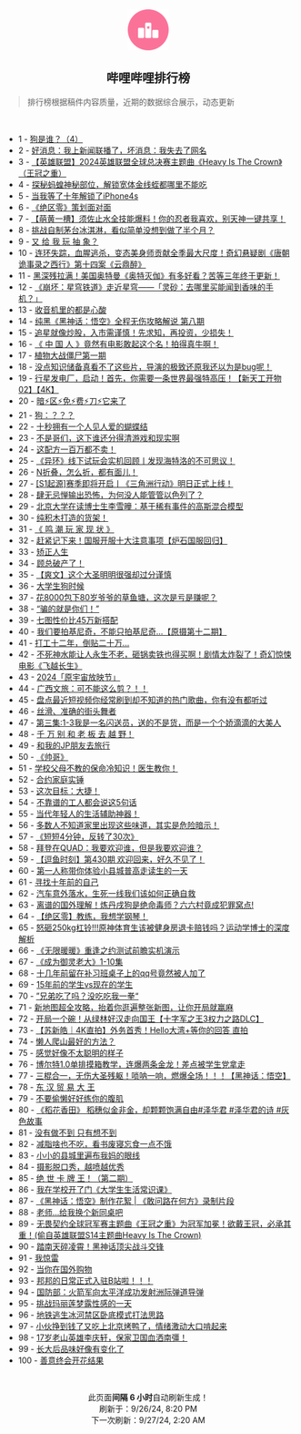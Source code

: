 <div align="center">
    <img src="./assets/icon_rank.png" alt="logo" />
    <h2>哔哩哔哩排行榜</h>
</div>

> 排行榜根据稿件内容质量，近期的数据综合展示，动态更新

<br />

<ul><li><span>1 - <a href=https://www.bilibili.com/BV1LLsYeuEqR>狗是谁？（4）</a></span></li><li><span>2 - <a href=https://www.bilibili.com/BV15YsrefERn>好消息：我上新闻联播了，坏消息：我失去了网名</a></span></li><li><span>3 - <a href=https://www.bilibili.com/BV1apsYeeEYC>【英雄联盟】2024英雄联盟全球总决赛主题曲《Heavy&nbsp;Is&nbsp;The&nbsp;Crown》（王冠之重）</a></span></li><li><span>4 - <a href=https://www.bilibili.com/BV1StsYecEmP>探秘蚂蝗神秘部位，解锁宽体金线蛭都哪里不能吃</a></span></li><li><span>5 - <a href=https://www.bilibili.com/BV1WVtDe5E2N>当我等了十年解锁了iPhone4s</a></span></li><li><span>6 - <a href=https://www.bilibili.com/BV1QLsbeQEgM>《绝区零》策划面对面</a></span></li><li><span>7 - <a href=https://www.bilibili.com/BV1umsaetEc6>【萌黄一槽】须佐止水全技能爆料！你的忍者我喜欢，别天神一键共享！</a></span></li><li><span>8 - <a href=https://www.bilibili.com/BV1AVsDeeExC>挑战自制茅台冰淇淋，看似简单没想到做了半个月？</a></span></li><li><span>9 - <a href=https://www.bilibili.com/BV1HQsUefEE2>又&nbsp;给&nbsp;我&nbsp;玩&nbsp;抽&nbsp;象？</a></span></li><li><span>10 - <a href=https://www.bilibili.com/BV1TWsQe1EVd>连环失踪，血腥逃杀，变态美身师贡献全季最大尺度！奇幻悬疑剧《唐朝诡事录之西行》第十四案《云鼎醉》</a></span></li><li><span>11 - <a href=https://www.bilibili.com/BV15EsYeTEu9>黑深残拉满！美国奥特曼《奥特灭伽》有多好看？苦等三年终于更新！</a></span></li><li><span>12 - <a href=https://www.bilibili.com/BV12tsheHEVm>《崩坏：星穹铁道》走近星穹——「灵砂：去哪里买能闻到香味的手机？」</a></span></li><li><span>13 - <a href=https://www.bilibili.com/BV1Hjsre6ETt>收音机里的都是心酸</a></span></li><li><span>14 - <a href=https://www.bilibili.com/BV1jzs1e3EcV>纯黑《黑神话：悟空》全程无伤攻略解说&nbsp;第八期</a></span></li><li><span>15 - <a href=https://www.bilibili.com/BV1DHshexEfg>追星就像炒股，入市需谨慎！先求知，再投资，少损失！</a></span></li><li><span>16 - <a href=https://www.bilibili.com/BV1QhsUeVEib>《&nbsp;中&nbsp;国&nbsp;人&nbsp;》竟然有电影敢起这个名！拍得真牛啊！</a></span></li><li><span>17 - <a href=https://www.bilibili.com/BV1t2s8enE7Z>植物大战僵尸第一期</a></span></li><li><span>18 - <a href=https://www.bilibili.com/BV1EZsUeRE3B>没点知识储备真看不了这些片，导演的极致还原我还以为是bug呢！</a></span></li><li><span>19 - <a href=https://www.bilibili.com/BV1WRsXeVEDz>行星发电厂，启动！首先，你需要一条世界最强特高压！【新天工开物02】【4K】</a></span></li><li><span>20 - <a href=https://www.bilibili.com/BV1pSsUecEru>暗⚡区⚡免⚡费⚡刀⚡它来了</a></span></li><li><span>21 - <a href=https://www.bilibili.com/BV1oNsbebE9Y>狗：？？？</a></span></li><li><span>22 - <a href=https://www.bilibili.com/BV1VCtneGEgq>十秒拥有一个人见人爱的蝴蝶结</a></span></li><li><span>23 - <a href=https://www.bilibili.com/BV1S1saefEmv>不是哥们，这下谁还分得清游戏和现实啊</a></span></li><li><span>24 - <a href=https://www.bilibili.com/BV1iJsUeDEr3>这配方一百万都不卖！</a></span></li><li><span>25 - <a href=https://www.bilibili.com/BV1Jj46eBEPf>《异环》线下试玩会实机回顾丨发现海特洛的不可思议！</a></span></li><li><span>26 - <a href=https://www.bilibili.com/BV1DxsYehEAP>N折叠，怎么折，都有面儿！</a></span></li><li><span>27 - <a href=https://www.bilibili.com/BV1ecseeqEE3>[S1起源]赛季即将开启丨《三角洲行动》明日正式上线！</a></span></li><li><span>28 - <a href=https://www.bilibili.com/BV1i2s6ecE8U>肆无忌惮输出恐怖，为何没人能管管以色列了？</a></span></li><li><span>29 - <a href=https://www.bilibili.com/BV1xQsXeLEZM>北京大学在读博士生李雪曈：基于稀有事件的高斯混合模型</a></span></li><li><span>30 - <a href=https://www.bilibili.com/BV1PzsYeXETG>纯积木打造的货架！</a></span></li><li><span>31 - <a href=https://www.bilibili.com/BV1nFsherEyZ>《&nbsp;鸣&nbsp;潮&nbsp;玩&nbsp;家&nbsp;现&nbsp;状&nbsp;》</a></span></li><li><span>32 - <a href=https://www.bilibili.com/BV1G7sheFEi8>赶紧记下来！国服开服十大注意事项【炉石国服回归】</a></span></li><li><span>33 - <a href=https://www.bilibili.com/BV1oxsDesEAg>矫正人生</a></span></li><li><span>34 - <a href=https://www.bilibili.com/BV1GGsSeLEzz>顾总破产了！</a></span></li><li><span>35 - <a href=https://www.bilibili.com/BV1dZtke3E4W>【爽文】这个大圣明明很强却过分谨慎</a></span></li><li><span>36 - <a href=https://www.bilibili.com/BV1dusbeoEV7>大学生狗时候</a></span></li><li><span>37 - <a href=https://www.bilibili.com/BV1dYtDehEus>花8000包下80岁爷爷的草鱼塘，这次是亏是赚呢？</a></span></li><li><span>38 - <a href=https://www.bilibili.com/BV1Byshe6EnR>“骗的就是你们！”</a></span></li><li><span>39 - <a href=https://www.bilibili.com/BV1TMtDeUE6c>七图性价比45万新搭配</a></span></li><li><span>40 - <a href=https://www.bilibili.com/BV1FWsCeCEw4>我们要拍基尼奇，不能只拍基尼奇...【原摄第十二期】</a></span></li><li><span>41 - <a href=https://www.bilibili.com/BV1cPsYe2EK9>打工十二年，倒贴二十万...</a></span></li><li><span>42 - <a href=https://www.bilibili.com/BV1fnsDeZEMz>不死神水能让人永生不老，砸锅卖铁也得买啊！剧情太炸裂了！奇幻惊悚电影《飞越长生》</a></span></li><li><span>43 - <a href=https://www.bilibili.com/BV1Zmt6egEMP>2024「原宇宙放映节」</a></span></li><li><span>44 - <a href=https://www.bilibili.com/BV1PCsqeiEBn>广西文旅：可不能这么剪？！！</a></span></li><li><span>45 - <a href=https://www.bilibili.com/BV16yskegEMK>盘点最近短视频你经常刷到却不知道的热门歌曲，你有没有都听过</a></span></li><li><span>46 - <a href=https://www.bilibili.com/BV1NHsmehEk2>丝滑、准确的街头舞者</a></span></li><li><span>47 - <a href=https://www.bilibili.com/BV1yVsXe3E56>第三集:1-3我是一名闪送员，送的不是货，而是一个个娇滴滴的大美人</a></span></li><li><span>48 - <a href=https://www.bilibili.com/BV1fgsveJEhf>千&nbsp;万&nbsp;别&nbsp;和&nbsp;老&nbsp;板&nbsp;去&nbsp;越&nbsp;野！</a></span></li><li><span>49 - <a href=https://www.bilibili.com/BV1StsYeFExL>和我的JP朋友去旅行</a></span></li><li><span>50 - <a href=https://www.bilibili.com/BV1rVsDeYEhU>《帅哥》</a></span></li><li><span>51 - <a href=https://www.bilibili.com/BV1uJsSe6ETj>学校父母不教的保命冷知识！医生教你！</a></span></li><li><span>52 - <a href=https://www.bilibili.com/BV19tsUeLE54>合约家庭实锤</a></span></li><li><span>53 - <a href=https://www.bilibili.com/BV1fFsQewE7W>这次目标：大捷！</a></span></li><li><span>54 - <a href=https://www.bilibili.com/BV1QQsSemExs>不靠谱的工人都会说这5句话</a></span></li><li><span>55 - <a href=https://www.bilibili.com/BV1uGsmeqEdk>当代年轻人的生活辅助神器！</a></span></li><li><span>56 - <a href=https://www.bilibili.com/BV1HPsvesExJ>多数人不知道家里出现这些味道，其实是危险暗示！</a></span></li><li><span>57 - <a href=https://www.bilibili.com/BV1bYxueYEcs>《短短4分钟，反转了30次》</a></span></li><li><span>58 - <a href=https://www.bilibili.com/BV1hssYeAE2j>拜登在QUAD：我要欢迎谁，但是我要欢迎谁？</a></span></li><li><span>59 - <a href=https://www.bilibili.com/BV139sBemEJX>【逗鱼时刻】第430期&nbsp;欢迎回来，好久不见了！</a></span></li><li><span>60 - <a href=https://www.bilibili.com/BV1WMt2ewE4U>第一人称带你体验小县城普高走读生的一天</a></span></li><li><span>61 - <a href=https://www.bilibili.com/BV1GpsYeeEAu>寻找十年前的自己</a></span></li><li><span>62 - <a href=https://www.bilibili.com/BV1G9tmenEX1>汽车意外落水，生死一线我们该如何正确自救</a></span></li><li><span>63 - <a href=https://www.bilibili.com/BV1fisSeZEyw>离谱的国外理解！炼丹戌狗是绝命毒师？六六村竟成犯罪窝点!</a></span></li><li><span>64 - <a href=https://www.bilibili.com/BV1JGsqeoEav>【绝区零】教练，我想学钢琴！</a></span></li><li><span>65 - <a href=https://www.bilibili.com/BV13ns9exEiW>怒砸250kg杠铃!!!原神体育生该被健身房退卡赔钱吗？运动学博士的深度解析</a></span></li><li><span>66 - <a href=https://www.bilibili.com/BV14GseeFEKb>《无限暖暖》重逢之约测试前瞻实机演示</a></span></li><li><span>67 - <a href=https://www.bilibili.com/BV1ptsme4EjE>《成为御灵老大》1-10集</a></span></li><li><span>68 - <a href=https://www.bilibili.com/BV1hisDemEsf>十几年前留在补习班桌子上的qq号竟然被人加了</a></span></li><li><span>69 - <a href=https://www.bilibili.com/BV1CZsaeUEmH>15年前的学生vs现在的学生</a></span></li><li><span>70 - <a href=https://www.bilibili.com/BV18js6eDEna>”兄弟吃了吗？没吃吃我一拳“</a></span></li><li><span>71 - <a href=https://www.bilibili.com/BV1PXtDemEfm>新地图超全攻略，抬着你逛遍整张新图，让你开局就赢麻</a></span></li><li><span>72 - <a href=https://www.bilibili.com/BV118sQerEVB>开局一个碗！从绿林好汉走向国王【十字军之王3权力之路DLC】</a></span></li><li><span>73 - <a href=https://www.bilibili.com/BV1sisyeWEpR>【苏新皓｜4K直拍】外务首秀！Hello大湾+等你的回答&nbsp;直拍</a></span></li><li><span>74 - <a href=https://www.bilibili.com/BV1AFsYenESV>懒人爬山最好的方法？</a></span></li><li><span>75 - <a href=https://www.bilibili.com/BV1jVsYe6ELh>感觉好像不太聪明的样子</a></span></li><li><span>76 - <a href=https://www.bilibili.com/BV1tTsaeRE12>博尔特1.0单排摸箱教学，连爆两条金龙！差点被学生党拿走</a></span></li><li><span>77 - <a href=https://www.bilibili.com/BV1Q5sbepE3e>三棍合一，无伤大圣残躯！唢呐一响，燃爆全场！！！【黑神话：悟空】</a></span></li><li><span>78 - <a href=https://www.bilibili.com/BV19nxue6EXi>东&nbsp;汉&nbsp;贸&nbsp;易&nbsp;大&nbsp;王</a></span></li><li><span>79 - <a href=https://www.bilibili.com/BV1mtsheHEJr>不要偷懒好好练你的腹肌</a></span></li><li><span>80 - <a href=https://www.bilibili.com/BV1EFsQewE7T>《稻花香田》&nbsp;稻穗似金非金，却颗颗饱满自由#泽华君&nbsp;#泽华君的诗&nbsp;#灰色故事</a></span></li><li><span>81 - <a href=https://www.bilibili.com/BV1K1sDe6E3N>没有做不到&nbsp;只有想不到</a></span></li><li><span>82 - <a href=https://www.bilibili.com/BV11isYeREty>减脂啥也不吃，看书废寝忘食一点不饿</a></span></li><li><span>83 - <a href=https://www.bilibili.com/BV1ETt6eBE5p>小小的县城里遍布我妈的眼线</a></span></li><li><span>84 - <a href=https://www.bilibili.com/BV1CatSeGEib>摄影脱口秀，越喷越优秀</a></span></li><li><span>85 - <a href=https://www.bilibili.com/BV1XaszeDEsv>绝&nbsp;世&nbsp;卡&nbsp;牌&nbsp;王！（第二期）</a></span></li><li><span>86 - <a href=https://www.bilibili.com/BV1gVsSeyEAv>我在学校开了门《大学生生活常识课》</a></span></li><li><span>87 - <a href=https://www.bilibili.com/BV1hbsUeyEDv>《黑神话：悟空》制作花絮&nbsp;|&nbsp;《敢问路在何方》录制片段</a></span></li><li><span>88 - <a href=https://www.bilibili.com/BV11TsXeLEmB>老师…给我换个新同桌吧</a></span></li><li><span>89 - <a href=https://www.bilibili.com/BV1XJsYevEoQ>无畏契约全球冠军赛主题曲《王冠之重》为冠军加冕！欲戴王冠，必承其重！(偷自英雄联盟S14主题曲Heavy&nbsp;Is&nbsp;The&nbsp;Crown)</a></span></li><li><span>90 - <a href=https://www.bilibili.com/BV1sqsyeXE74>踏南天碎凌霄！黑神话顶尖战斗交锋</a></span></li><li><span>91 - <a href=https://www.bilibili.com/BV1xssSeTEFz>我惊雷</a></span></li><li><span>92 - <a href=https://www.bilibili.com/BV1drsSesEfp>当你在国外购物</a></span></li><li><span>93 - <a href=https://www.bilibili.com/BV15CsmejEgw>邦邦的日常正式入驻B站啦！！！</a></span></li><li><span>94 - <a href=https://www.bilibili.com/BV1FLsqeREN3>国防部：火箭军向太平洋成功发射洲际弹道导弹</a></span></li><li><span>95 - <a href=https://www.bilibili.com/BV1K8tSeyEPb>挑战玛丽莲梦露性感的一天</a></span></li><li><span>96 - <a href=https://www.bilibili.com/BV16dszeNE1t>地铁逃生冰河禁区卧底模式打法思路</a></span></li><li><span>97 - <a href=https://www.bilibili.com/BV1a5sQeQEdy>小伙挣到钱了又吃上北京烤鸭了，情绪激动大口啃起来</a></span></li><li><span>98 - <a href=https://www.bilibili.com/BV15KsSeJEXH>17岁老山英雄李庆轩，保家卫国血洒南彊！</a></span></li><li><span>99 - <a href=https://www.bilibili.com/BV1srsUeiEdW>长大后品味好像有变化了</a></span></li><li><span>100 - <a href=https://www.bilibili.com/BV1REsYeTEMn>善意终会开花结果</a></span></li></ul>

<br />

<p align=center>此页面<strong>间隔 6 小时</strong>自动刷新生成！<br>刷新于：9/26/24, 8:20 PM<br>下一次刷新：9/27/24, 2:20 AM</p>